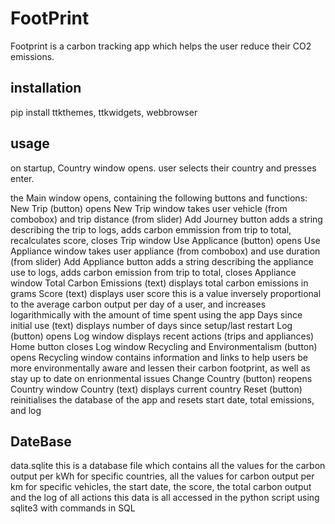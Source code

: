 # FootPrint

Footprint is a carbon tracking app which helps the user reduce their CO2 emissions.

## installation

pip install ttkthemes, ttkwidgets, webbrowser

## usage

on startup, Country window opens. user selects their country and presses enter.

the Main window opens, containing the following buttons and functions:
New Trip (button)
	opens New Trip window
		takes user vehicle (from combobox) and trip distance (from slider)
		Add Journey button adds a string describing the trip to logs, adds carbon emmission from trip to total, recalculates score, closes Trip window
Use Applicance (button)
	opens Use Appliance window
		takes user appliance (from combobox) and use duration (from slider)
		Add Appliance button adds a string describing the appliance use to logs, adds carbon emission from trip to total, closes Appliance window
Total Carbon Emissions (text)
	displays total carbon emissions in grams
Score (text)
	displays user score
		this is a value inversely proportional to the average carbon output per day of a user, and increases logarithmically with the amount of time spent using the app
Days since initial use (text)
	displays number of days since setup/last restart
Log (button)
	opens Log window
		displays recent actions (trips and appliances)
		Home button closes Log window
Recycling and Environmentalism (button)
	opens Recycling window
		contains information and links to help users be more environmentally aware and lessen their carbon footprint, as well as stay up to date on enrionmental issues
Change Country (button)
	reopens Country window
Country (text)
	displays current country
Reset (button)
	reinitialises the database of the app and resets start date, total emissions, and log

## DateBase

data.sqlite this is a database file which contains
	all the values for the carbon output per kWh for specific countries,
	all the values for carbon output per km for specific vehicles,
	the start date,
	the score,
	the total carbon output and 
	the log of all actions
this data is all accessed in the python script using sqlite3 with commands in SQL